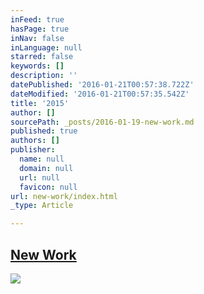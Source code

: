 ```yaml
---
inFeed: true
hasPage: true
inNav: false
inLanguage: null
starred: false
keywords: []
description: ''
datePublished: '2016-01-21T00:57:38.722Z'
dateModified: '2016-01-21T00:57:35.542Z'
title: '2015'
author: []
sourcePath: _posts/2016-01-19-new-work.md
published: true
authors: []
publisher:
  name: null
  domain: null
  url: null
  favicon: null
url: new-work/index.html
_type: Article

---
```

## [New Work][0]
![](https://the-grid-user-content.s3-us-west-2.amazonaws.com/57eda89b-f8e7-4ec6-ae81-200609580ec4.jpg)

[0]: https://www.instagram.com/the.creationist/